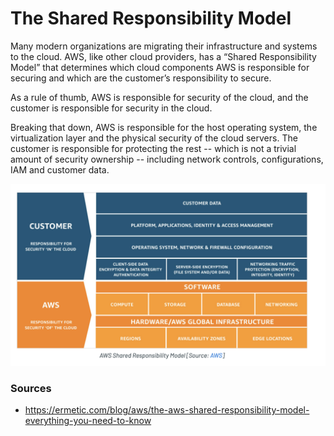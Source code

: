 # The Shared Responsibility Model
Many modern organizations are migrating their infrastructure and systems to the cloud. AWS, like other cloud providers, has a “Shared Responsibility Model” that determines which cloud components AWS is responsible for securing and which are the customer’s responsibility to secure.

As a rule of thumb, AWS is responsible for security of the cloud, and the customer is responsible for security in the cloud.

Breaking that down, AWS is responsible for the host operating system, the virtualization layer and the physical security of the cloud servers. The customer is responsible for protecting the rest -- which is not a trivial amount of security ownership -- including network controls, configurations, IAM and customer data.

![SH-Model](../00_includes/04_AWS_I/47.shmodel.png) 


### Sources
* https://ermetic.com/blog/aws/the-aws-shared-responsibility-model-everything-you-need-to-know 

